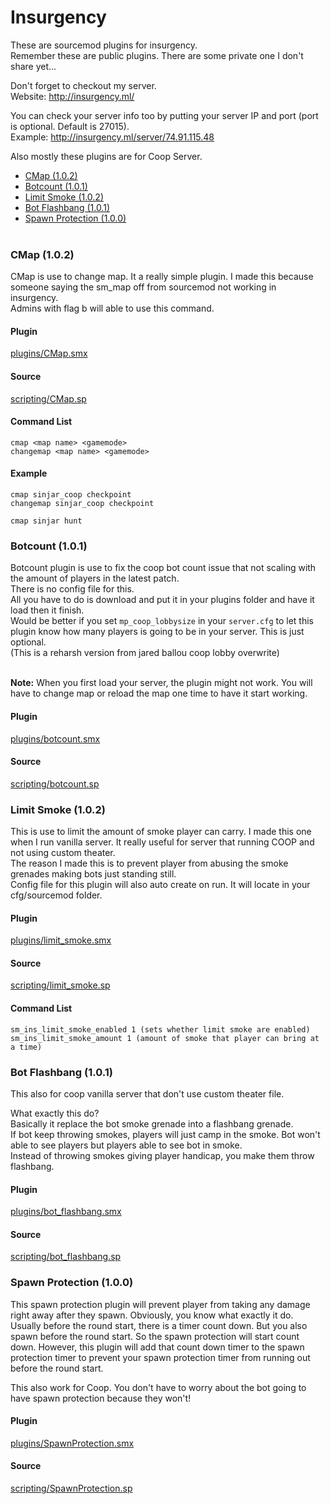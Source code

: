 # Insurgency
These are sourcemod plugins for insurgency.<br>
Remember these are public plugins. There are some private one I don't share yet...<br>

Don't forget to checkout my server.<br>
Website: http://insurgency.ml/

You can check your server info too by putting your server IP and port (port is optional. Default is 27015).<br>
Example: http://insurgency.ml/server/74.91.115.48

Also mostly these plugins are for Coop Server.

 * <a href='#cmap-102'>CMap (1.0.2)</a>
 * <a href='#botcount-101'>Botcount (1.0.1)</a>
 * <a href='#limit-smoke-102'>Limit Smoke (1.0.2)</a>
 * <a href='#bot-flashbang-101'>Bot Flashbang (1.0.1)</a>
 * <a href='#spawn-protection-100'>Spawn Protection (1.0.0)</a><br><br>
 


### CMap (1.0.2)
CMap is use to change map. It a really simple plugin. I made this because someone saying the sm_map off from sourcemod not working in insurgency.<br>
Admins with flag b will able to use this command.<br>

#### Plugin
[plugins/CMap.smx](https://github.com/zWolfi/Insurgency/blob/master/plugins/CMap.smx?raw=true)

#### Source
[scripting/CMap.sp](https://github.com/zWolfi/Insurgency/blob/master/scripting/CMap.sp)

#### Command List
```
cmap <map name> <gamemode>
changemap <map name> <gamemode>
```

#### Example
```
cmap sinjar_coop checkpoint
changemap sinjar_coop checkpoint

cmap sinjar hunt
```


### Botcount (1.0.1)
Botcount plugin is use to fix the coop bot count issue that not scaling with the amount of players in the latest patch.<br>
There is no config file for this.<br>
All you have to do is download and put it in your plugins folder and have it load then it finish.<br>
Would be better if you set `mp_coop_lobbysize` in your `server.cfg` to let this plugin know how many players is going to be in your server. This is just optional.<br>
(This is a reharsh version from jared ballou coop lobby overwrite)<br><br>

**Note:** When you first load your server, the plugin might not work. You will have to change map or reload the map one time to have it start working.<br>

#### Plugin
[plugins/botcount.smx](https://github.com/zWolfi/Insurgency/blob/master/plugins/botcount.smx?raw=true)

#### Source
[scripting/botcount.sp](https://github.com/zWolfi/Insurgency/blob/master/scripting/botcount.sp)


### Limit Smoke (1.0.2)
This is use to limit the amount of smoke player can carry. I made this one when I run vanilla server. It really useful for server that running COOP and not using custom theater.<br>
The reason I made this is to prevent player from abusing the smoke grenades making bots just standing still.<br>
Config file for this plugin will also auto create on run. It will locate in your cfg/sourcemod folder.<br>

#### Plugin
[plugins/limit_smoke.smx](https://github.com/zWolfi/Insurgency/blob/master/plugins/limit_smoke.smx?raw=true)

#### Source
[scripting/limit_smoke.sp](https://github.com/zWolfi/Insurgency/blob/master/scripting/limit_smoke.sp)

#### Command List
```
sm_ins_limit_smoke_enabled 1 (sets whether limit smoke are enabled)
sm_ins_limit_smoke_amount 1 (amount of smoke that player can bring at a time)
```


### Bot Flashbang (1.0.1)
This also for coop vanilla server that don't use custom theater file.<br>

What exactly this do?<br>
Basically it replace the bot smoke grenade into a flashbang grenade.<br>
If bot keep throwing smokes, players will just camp in the smoke. Bot won't able to see players but players able to see bot in smoke.<br>
Instead of throwing smokes giving player handicap, you make them throw flashbang.<br>

#### Plugin
[plugins/bot_flashbang.smx](https://github.com/zWolfi/Insurgency/blob/master/plugins/bot_flashbang.smx?raw=true)

#### Source
[scripting/bot_flashbang.sp](https://github.com/zWolfi/Insurgency/blob/master/scripting/bot_flashbang.sp)


### Spawn Protection (1.0.0)
This spawn protection plugin will prevent player from taking any damage right away after they spawn. Obviously, you know what exactly it do.<br>
Usually before the round start, there is a timer count down. But you also spawn before the round start. So the spawn protection will start count down. However, this plugin will add that count down timer to the spawn protection timer to prevent your spawn protection timer from running out before the round start.<br>

This also work for Coop. You don't have to worry about the bot going to have spawn protection because they won't!

#### Plugin
[plugins/SpawnProtection.smx](https://github.com/zWolfi/Insurgency/blob/master/plugins/SpawnProtection.smx?raw=true)

#### Source
[scripting/SpawnProtection.sp](https://github.com/zWolfi/Insurgency/blob/master/scripting/SpawnProtection.sp)
